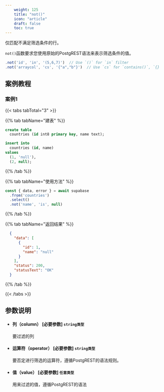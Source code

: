 ```yaml
---
    weight: 125
    title: "not()"
    icon: "article"
    draft: false
    toc: true
---
```


仅匹配不满足筛选条件的行。

`not()`函数要求您使用原始的PostgREST语法来表示筛选条件的值。


```ts
.not('id', 'in', '(5,6,7)')  // Use `()` for `in` filter
.not('arraycol', 'cs', '{"a","b"}')  // Use `cs` for `contains()`, `{}` for array values
```



## 案例教程 

### 案例1 

{{< tabs tabTotal="3" >}}

  
  
  
  
>

{{% tab tabName="建表" %}}



```sql
create table
  countries (id int8 primary key, name text);

insert into
  countries (id, name)
values
  (1, 'null'),
  (2, null);

```



{{% /tab %}}

{{% tab tabName="使用方法" %}}



```ts
const { data, error } = await supabase
  .from('countries')
  .select()
  .not('name', 'is', null)
```


{{% /tab %}}

{{% tab tabName="返回结果" %}}



```json
  {
    "data": [
      {
        "id": 1,
        "name": "null"
      }
    ],
    "status": 200,
    "statusText": "OK"
  }
```


{{% /tab %}}

{{< /tabs >}}



## 参数说明

<ul className="method-list-group">
  
<li className="method-list-item">
  <h4 className="method-list-item-label">
    <span className="method-list-item-label-name">
      列（column）
    </span>
    <span className="method-list-item-label-badge required">
      [必要参数]
    </span>
    <span className="method-list-item-validation">
      <code>string类型</code>
    </span>
  </h4>
  <div class="method-list-item-description">

要过滤的列

  </div>
  
</li>


<li className="method-list-item">
  <h4 className="method-list-item-label">
    <span className="method-list-item-label-name">
      运算符（operator）
    </span>
    <span className="method-list-item-label-badge required">
      [必要参数]
    </span>
    <span className="method-list-item-validation">
      <code>string类型</code>
    </span>
  </h4>
  <div class="method-list-item-description">

要否定进行筛选的运算符，遵循PostgREST的语法规则。

  </div>
  
</li>


<li className="method-list-item">
  <h4 className="method-list-item-label">
    <span className="method-list-item-label-name">
      值（value）
    </span>
    <span className="method-list-item-label-badge required">
      [必要参数]
    </span>
    <span className="method-list-item-validation">
      <code>任意类型</code>
    </span>
  </h4>
  <div class="method-list-item-description">

用来过滤的值，遵循PostgREST的语法

  </div>
  
</li>

</ul>

